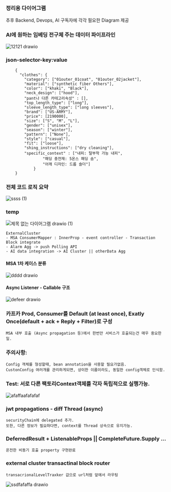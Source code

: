 ### 정리용 다이어그램
추후 Backend, Devops, AI 구독자에 각각 필요한 Diagram 제공

### AI에 원하는 임베딩 전구체 주는 데이터 파이프라인

![12121 drawio](https://github.com/user-attachments/assets/11be9ba9-3863-4429-bd40-86927db1720e)


### json-selector-key:value

        {
          "clothes": {
            "category": ["01outer_01coat", "01outer_02jacket"],
            "material": ["synthetic fiber Others"],
            "color": ["khaki", "Black"],
            "neck_design": ["hood"],
            "pant나 다른 카테고리속성" : [],
            "top_length_type": ["long"],
            "sleeve_length_type": ["long sleeves"],
            "brand": ["US-ARMY"],
            "price": [2190000],
            "size": ["S", "M", "L"],
            "gender": ["unisex"],
            "season": ["winter"], 
            "pattern": ["None"], 
            "style": ["casual"],
            "fit": ["loose"], 
            "shing_instructions": ["dry cleaning"],
            "specific_context" : ["내피: 탈부착 가능 내피",
        			"패딩 충전재: 5온스 패딩 솜",
        			"어깨 디자인: 드롭 숄더"]
        		}
        }


### 전체 코드 로직 요약

![ssss (1)](https://github.com/user-attachments/assets/b4dd1728-bd71-4e2a-8948-cfdfda3d9ee5)



### temp

![제목 없는 다이어그램 drawio (1)](https://github.com/user-attachments/assets/b1351fdc-c500-4b4d-b38d-e7661b7f5beb)

    ExternalCluster
    - MSA ConsumerMapper : InnerProp - event controller - Transaction Block integrate
    - Alarm Agg -> push Polling API
    - AI data integration -> AI Cluster || otherData Agg


#### MSA 1차 케이스 분류

![dddd drawio](https://github.com/user-attachments/assets/ef11b990-a548-42af-a516-d223dd64c680)

#### Async Listener - Callable 구조

![defeer drawio](https://github.com/user-attachments/assets/fd8385dc-7c11-475b-ae01-b6f2619a446f)




### 카프카 Prod, Consumer를 Default (at least once), Exatly Once(default + ack + Reply + Filter)로 구성
    MSA 내부 호출 (Async propagation 등)에서 한번만 서비스가 호출되는건 매우 중요한 일.


### 주의사항:
    Config 객체를 형성할때, bean annotation을 사용할 필요가없음.
    CustonConfig 여러개를 관리하게되면, 상이한 이름이라도, 동일한 config객체로 인식함.


### Test: 서로 다른 팩토리Context객체를 각자 독립적으로 실행가능.
![afaffaafafafaf](https://github.com/user-attachments/assets/9a7d970d-5010-4dbe-913b-74ef06de9bcf)

### jwt propagations - diff Thread (async)
    securityChain에 delegated 추가.
    또한, 다른 정보가 필요하다면, context를 Thread 상속으로 유지가능.

### DeferredResult + ListenableProps || CompleteFuture.Supply ...  
    온전한 비동기 호출 property 구현완료


### external cluster transactinal block router
    transacrionalLevelTraxker 값으로 url처럼 앞에서 라우팅


![ssdfafaffa drawio](https://github.com/user-attachments/assets/3e0dd6ad-727a-4bf2-9821-5167c0f579d5)



